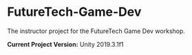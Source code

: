 # FutureTech-Game-Dev
The instructor project for the FutureTech Game Dev workshop.

**Current Project Version:** Unity 2019.3.1f1